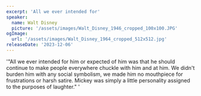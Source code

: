 ```yaml
---
excerpt: 'All we ever intended for'
speaker:
  name: Walt Disney
  picture: '/assets/images/Walt_Disney_1946_cropped_100x100.JPG'
ogImage:
  url: '/assets/images/Walt_Disney_1964_cropped_512x512.jpg'
releaseDate: '2023-12-06'
---
```


'"All we ever intended for him or expected of him was that he should continue to make people everywhere chuckle with him and at him. We didn't burden him with any social symbolism, we made him no mouthpiece for frustrations or harsh satire. Mickey was simply a little personality assigned to the purposes of laughter."'
